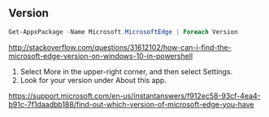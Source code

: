 ## Version

```powershell
Get-AppxPackage -Name Microsoft.MicrosoftEdge | Foreach Version
```

http://stackoverflow.com/questions/31612102/how-can-i-find-the-microsoft-edge-version-on-windows-10-in-powershell

1. Select More in the upper-right corner, and then select Settings.
2. Look for your version under About this app.

https://support.microsoft.com/en-us/instantanswers/f912ec58-93cf-4ea4-b91c-7f1daadbb188/find-out-which-version-of-microsoft-edge-you-have
